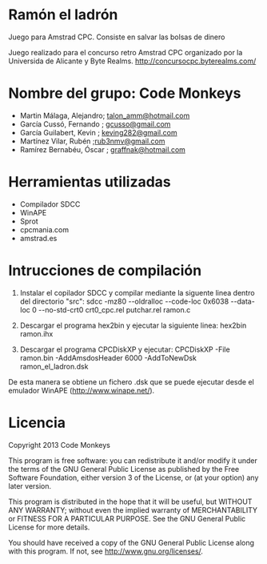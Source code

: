 Ramón el ladrón
===============
Juego para Amstrad CPC. Consiste en salvar las bolsas de dinero

Juego realizado para el concurso retro Amstrad CPC organizado por la Universida de Alicante y Byte Realms.
http://concursocpc.byterealms.com/

Nombre del grupo: Code Monkeys
==============================
- Martin Málaga, Alejandro; talon_amm@hotmail.com
- García Cussó, Fernando ; gcusso@gmail.com  
- García Guilabert, Kevin ; keving282@gmail.com 
- Martínez Vilar, Rubén ;rub3nmv@gmail.com
- Ramírez Bernabéu, Óscar ; graffnak@hotmail.com 

Herramientas utilizadas
=======================
- Compilador SDCC
- WinAPE
- Sprot
- cpcmania.com
- amstrad.es

Intrucciones de compilación
===========================
1. Instalar el copilador SDCC y compilar mediante la siguente linea dentro del directorio "src":
sdcc -mz80 --oldralloc --code-loc 0x6038 --data-loc 0 --no-std-crt0 crt0_cpc.rel putchar.rel ramon.c

2. Descargar el programa hex2bin y ejecutar la siguiente linea:
hex2bin ramon.ihx

3. Descargar el programa CPCDiskXP y ejecutar:
CPCDiskXP -File ramon.bin -AddAmsdosHeader 6000 -AddToNewDsk ramon_el_ladron.dsk

De esta manera se obtiene un fichero .dsk que se puede ejecutar desde el emulador WinAPE (http://www.winape.net/).

Licencia
========
Copyright 2013 Code Monkeys

This program is free software: you can redistribute it and/or modify
it under the terms of the GNU General Public License as published by
the Free Software Foundation, either version 3 of the License, or
(at your option) any later version.

This program is distributed in the hope that it will be useful,
but WITHOUT ANY WARRANTY; without even the implied warranty of
MERCHANTABILITY or FITNESS FOR A PARTICULAR PURPOSE.  See the
GNU General Public License for more details.

You should have received a copy of the GNU General Public License
along with this program.  If not, see <http://www.gnu.org/licenses/>.
